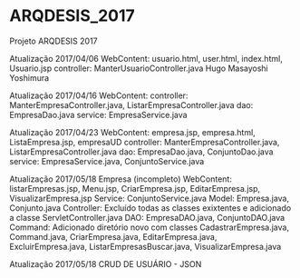 # ARQDESIS_2017
Projeto ARQDESIS 2017

Atualização 2017/04/06
WebContent: usuario.html, user.html, index.html, Usuario.jsp
controller: ManterUsuarioController.java
Hugo Masayoshi Yoshimura

Atualização 2017/04/16
WebContent: 
controller: ManterEmpresaController.java, ListarEmpresaController.java
dao:        EmpresaDao.java
service:    EmpresaService.java

Atualização 2017/04/23
WebContent: empresa.jsp, empresa.html, ListaEmpresa.jsp, empresaUD
controller: ManterEmpresaController.java, ListarEmpresaController.java
dao:        EmpresaDao.java, ConjuntoDao.java
service:    EmpresaService.java, ConjuntoService.java

Atualização 2017/05/18
Empresa (incompleto)
WebContent: listarEmpresas.jsp, Menu.jsp, CriarEmpresa.jsp, EditarEmpresa.jsp, VisualizarEmpresa.jsp
Service: ConjuntoService.java
Model: Empresa.java, Conjunto.java
Controller: Excluído todas as classes exixtentes e adicionado a classe ServletController.java
DAO: EmpresaDAO.java, ConjuntoDAO.java
Command: Adicionado diretório novo com classes CadastrarEmpresa.java, Command.java, CriarEmpresa.java, EditarEmpresa.java, ExcluirEmpresa.java, ListarEmpresasBuscar.java, VisualizarEmpresa.java

Atualização 2017/05/18
CRUD DE USUÁRIO - JSON
